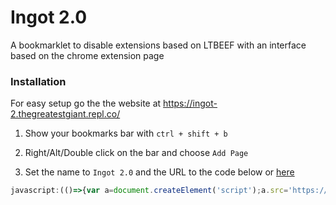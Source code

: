 # Ingot 2.0
A bookmarklet to disable extensions based on LTBEEF with an interface based on the chrome extension page

### Installation
For easy setup go the the website at https://ingot-2.thegreatestgiant.repl.co/

1. Show your bookmarks bar with `ctrl + shift + b`

2. Right/Alt/Double click on the bar and choose `Add Page`

3. Set the name to `Ingot 2.0` and the URL to the code below or [here](https://github.com/FogNetwork/Ingot/blob/main/bookmarklet.js)

```js
javascript:(()=>{var a=document.createElement('script');a.src='https://cdn.jsdelivr.net/gh/thegreatestgiant/ingot-2.0@main/ingot2.js';document.body.appendChild(a)})()
```
